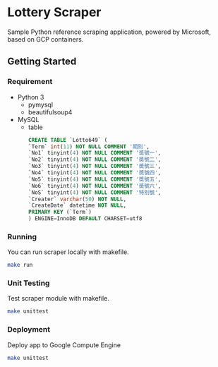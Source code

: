 # Lottery Scraper

Sample Python reference scraping application, powered by Microsoft, based on GCP containers.

## Getting Started

### Requirement

- Python 3
    - pymysql
    - beautifulsoup4
- MySQL
    - table
        ``` sql
        CREATE TABLE `Lotto649` (
        `Term` int(11) NOT NULL COMMENT '期別',
        `No1` tinyint(4) NOT NULL COMMENT '奬號一',
        `No2` tinyint(4) NOT NULL COMMENT '奬號二',
        `No3` tinyint(4) NOT NULL COMMENT '奬號三',
        `No4` tinyint(4) NOT NULL COMMENT '奬號四',
        `No5` tinyint(4) NOT NULL COMMENT '奬號五',
        `No6` tinyint(4) NOT NULL COMMENT '奬號六',
        `NoS` tinyint(4) NOT NULL COMMENT '特別號',
        `Creater` varchar(50) NOT NULL,
        `CreateDate` datetime NOT NULL,
        PRIMARY KEY (`Term`)
        ) ENGINE=InnoDB DEFAULT CHARSET=utf8
        ```

### Running

You can run scraper locally with makefile.

``` bash
make run
```

### Unit Testing

Test scraper module with makefile.

``` bash
make unittest
```

### Deployment

Deploy app to Google Compute Engine

``` bash
make unittest
```